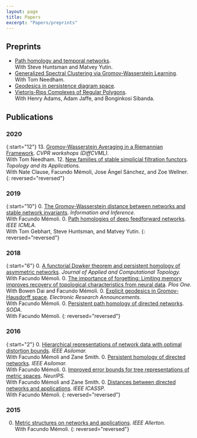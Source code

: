 ```yaml
---
layout: page
title: Papers
excerpt: "Papers/preprints"
---
```



## Preprints

- [Path homology and temporal networks](https://arxiv.org/pdf/2008.11885.pdf).\
With Steve Huntsman and Matvey Yutin.
- [Generalized Spectral Clustering via Gromov-Wasserstein Learning](https://arxiv.org/pdf/2006.04163.pdf).\
With Tom Needham. 
- [Geodesics in persistence diagram space](https://arxiv.org/pdf/1905.10820).
- [Vietoris-Rips Complexes of Regular Polygons](https://arxiv.org/pdf/1807.10971).\
With Henry Adams, Adam Jaffe, and Bonginkosi Sibanda.


## Publications

### 2020
{:start="12"}
13. [Gromov-Wasserstein Averaging in a Riemannian Framework](assets/2020-gwa.pdf). _CVPR workshops (DiffCVML)._ \
With Tom Needham.
12. [New families of stable simplicial filtration functors](assets/2020-filtration-functors.pdf). _Topology and its Applications._ \
With Nate Clause, Facundo Mémoli, Jose Ángel Sánchez, and Zoe Wellner.
{: reversed="reversed"}

### 2019
{:start="10"}
0. [The Gromov-Wasserstein distance between networks and stable network invariants](assets/2019-gwnets.pdf). _Information and Inference._ \
With Facundo Mémoli.
0. [Path homologies of deep feedforward networks](assets/2019-phmlp.pdf). _IEEE ICMLA._ \
With Tom Gebhart, Steve Huntsman, and Matvey Yutin.
{: reversed="reversed"}

### 2018
{:start="6"}
0. [A functorial Dowker theorem and persistent homology of asymmetric networks](assets/2018-dowker.pdf). _Journal of Applied and Computational Topology._ \
With Facundo Mémoli.
0. [The importance of forgetting: Limiting memory improves recovery of topological characteristics from neural data](assets/2018-memory-zz.pdf). _Plos One._ \
With Bowen Dai and Facundo Mémoli.
0. [Explicit geodesics in Gromov-Hausdorff space](assets/2018-dgh-era.pdf). _Electronic Research Announcements._ \
With Facundo Mémoli.
0. [Persistent path homology of directed networks](assets/2018-pph.pdf). _SODA._ \
With Facundo Mémoli.
{: reversed="reversed"}

### 2016
{:start="2"}
0. [Hierarchical representations of network data with optimal distortion bounds](assets/2016-clust-net.pdf). _IEEE Asilomar._ \
With Facundo Mémoli and Zane Smith.
0. [Persistent homology of directed networks](assets/2016-dowker.pdf). _IEEE Asilomar._ \
With Facundo Mémoli.
0. [Improved error bounds for tree representations of metric spaces](assets/2016-clust-net-nips.pdf). _NeurIPS._ \
With Facundo Mémoli and Zane Smith.
0. [Distances between directed networks and applications](assets/2016-dn.pdf). _IEEE ICASSP._ \
With Facundo Mémoli.
{: reversed="reversed"}

### 2015
0. [Metric structures on networks and applications](assets/2015-ms.pdf). _IEEE Allerton._ \
With Facundo Mémoli.
{: reversed="reversed"}